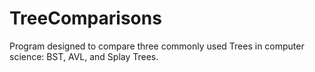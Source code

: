 # TreeComparisons
Program designed to compare three commonly used Trees in computer science: BST, AVL, and Splay Trees.
